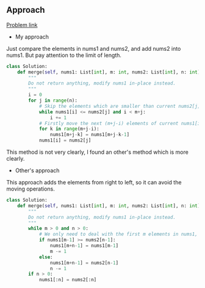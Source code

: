 ## Approach

[Problem link](https://leetcode.com/problems/merge-sorted-array/)

- My approach

Just compare the elements in nums1 and nums2, and add nums2 into nums1. But pay attention to the limit of length.

```python
class Solution:
    def merge(self, nums1: List[int], m: int, nums2: List[int], n: int) -> None:
        """
        Do not return anything, modify nums1 in-place instead.
        """
        i = 0
        for j in range(n):
            # Skip the elements which are smaller than current nums2[j]
            while nums1[i] <= nums2[j] and i < m+j:
                i += 1
            # Firstly move the next (m+j-i) elements of current nums1[i], then add nums2[j] into nums1[i]
            for k in range(m+j-i):
                nums1[m+j-k] = nums1[m+j-k-1]
            nums1[i] = nums2[j]
```

This method is not very clearly, I found an other's method which is more clearly.

- Other's approach

This approach adds the elements from right to left, so it can avoid the moving operations.

```python
class Solution:
    def merge(self, nums1: List[int], m: int, nums2: List[int], n: int) -> None:
        """
        Do not return anything, modify nums1 in-place instead.
        """
        while m > 0 and n > 0:
            # We only need to deal with the first m elements in nums1, and first n elements in nums2
            if nums1[m-1] >= nums2[n-1]:
                nums1[m+n-1] = nums1[m-1]
                m -= 1
            else:
                nums1[m+n-1] = nums2[n-1]
                n -= 1
        if n > 0:
            nums1[:n] = nums2[:n]
```
